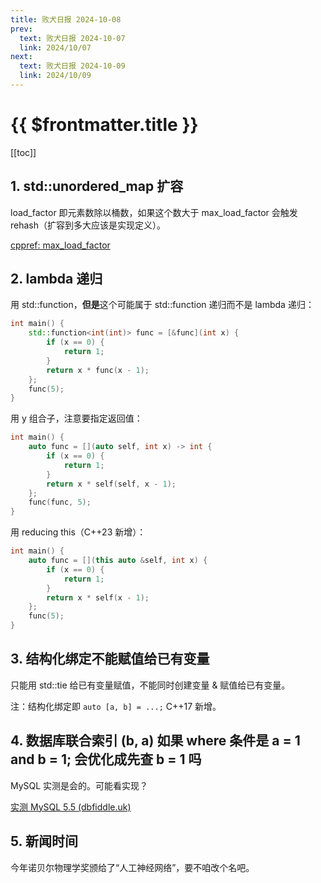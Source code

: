 ```yaml
---
title: 败犬日报 2024-10-08
prev:
  text: 败犬日报 2024-10-07
  link: 2024/10/07
next:
  text: 败犬日报 2024-10-09
  link: 2024/10/09
---
```


# {{ $frontmatter.title }}

[[toc]]

## 1. std::unordered_map 扩容

load_factor 即元素数除以桶数，如果这个数大于 max_load_factor 会触发 rehash（扩容到多大应该是实现定义）。

[cppref: max_load_factor](https://en.cppreference.com/w/cpp/container/unordered_map/max_load_factor)

## 2. lambda 递归

用 std::function，**但是**这个可能属于 std::function 递归而不是 lambda 递归：

```cpp
int main() {
    std::function<int(int)> func = [&func](int x) {
        if (x == 0) {
            return 1;
        }
        return x * func(x - 1);
    };
    func(5);
}
```

用 y 组合子，注意要指定返回值：

```cpp
int main() {
    auto func = [](auto self, int x) -> int {
        if (x == 0) {
            return 1;
        }
        return x * self(self, x - 1);
    };
    func(func, 5);
}
```

用 reducing this（C++23 新增）：

```cpp
int main() {
    auto func = [](this auto &self, int x) {
        if (x == 0) {
            return 1;
        }
        return x * self(x - 1);
    };
    func(5);
}
```

## 3. 结构化绑定不能赋值给已有变量

只能用 std::tie 给已有变量赋值，不能同时创建变量 & 赋值给已有变量。

注：结构化绑定即 `auto [a, b] = ...;` C++17 新增。

## 4. 数据库联合索引 (b, a) 如果 where 条件是 a = 1 and b = 1; 会优化成先查 b = 1 吗

MySQL 实测是会的。可能看实现？

[实测 MySQL 5.5 (dbfiddle.uk)](https://dbfiddle.uk/AO5ASZxF)

## 5. 新闻时间

今年诺贝尔物理学奖颁给了“人工神经网络”，要不咱改个名吧。
